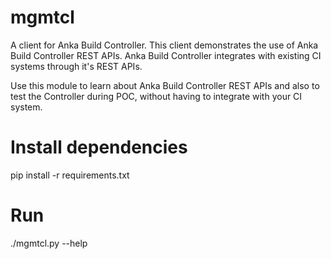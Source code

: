 # mgmtcl

A client for Anka Build Controller. This client demonstrates the use of Anka Build Controller REST APIs. Anka Build Controller integrates with existing CI systems through it's REST APIs.

Use this module to learn about Anka Build Controller REST APIs and also to test the Controller during POC, without having to integrate with your CI system.



# Install dependencies

pip install -r requirements.txt

# Run

./mgmtcl.py --help
